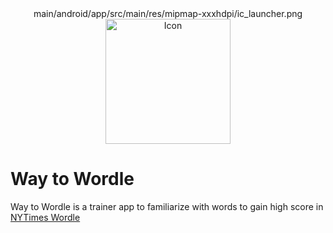 <div align="center">
main/android/app/src/main/res/mipmap-xxxhdpi/ic_launcher.png
    <img alt="Icon" src="./main/android/app/src/main/res/mipmap-xxxhdpi/ic_launcher.png" width="200" />
</div>

# Way to Wordle

Way to Wordle is a trainer app to familiarize with words to gain high score in [NYTimes Wordle](https://www.nytimes.com/games/wordle/index.html)
 
